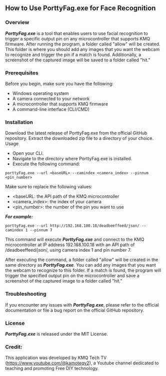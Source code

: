 ## How to Use PorttyFag.exe for Face Recognition
### Overview
***PorttyFag.exe*** is a tool that enables users to use facial recognition to trigger a specific output pin on any microcontroller that supports KMQ firmware. After running the program, a folder called "allow" will be created. This folder is where you should add any images that you want the webcam to recognize and trigger the pin if a match is found. Additionally, a screenshot of the captured image will be saved to a folder called "hit."

### Prerequisites
Before you begin, make sure you have the following:

- Windows operating system
- A camera connected to your network
- A microcontroller that supports KMQ firmware
- A command-line interface (CLI/CMD)

### Installation
Download the latest release of PorttyFag.exe from the official GitHub repository.
Extract the downloaded zip file to a directory of your choice.
Usage

- Open your CLI.
- Navigate to the directory where PorttyFag.exe is installed.
- Execute the following command:

```
porttyFag.exe --url <baseURL> --camindex <camera_index> --pinnum <pin_number>
```

Make sure to replace the following values:

- <baseURL: the API path of the KMQ microcontroller
- <camera_index>: the index of your camera
- <pin_number>: the number of the pin you want to use

***For example:***

```
porttyFag.exe --url http://192.168.100.18/deadbeeffeed/json/ --camindex 1 --pinnum 7
```

This command will execute ***PorttyFag.exe*** and connect to the KMQ microcontroller at IP address 192.168.100.18 with an API path of /deadbeeffeed/json/, using camera index 1 and pin number 7. 

After executing the command, a folder called "allow" will be created in the same directory as ***PorttyFag.exe***. You can add any images that you want the webcam to recognize to this folder. If a match is found, the program will trigger the specified output pin on the microcontroller and save a screenshot of the captured image to a folder called "hit."

### Troubleshooting
If you encounter any issues with ***PorttyFag.exe***, please refer to the official documentation or file a bug report on the official GitHub repository.

### License
***PorttyFag.exe*** is released under the MIT License.

### Credit:

This application was developed by KMQ Tech TV (https://www.youtube.com/@kamoteqv2), a Youtube channel dedicated to teaching and promoting Free DIY technology.



